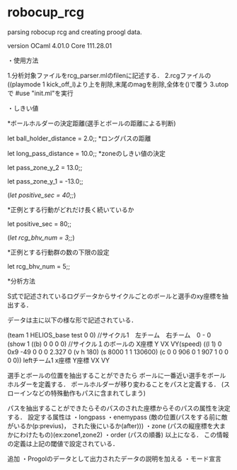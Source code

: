 # robocup_rcg
parsing robocup rcg and creating proogl data.

version
OCaml  4.01.0
Core 111.28.01

・使用方法

1.分析対象ファイルをrcg_parser.mlのfilenに記述する．
2.rcgファイルの((playmode 1 kick_off_l)より上を削除,末尾のmagを削除,全体を()で覆う
3.utopで #use "init.ml"を実行

・しきい値

*ボールホルダーの決定距離(選手とボールの距離による判断)

let ball_holder_distance = 2.0;;
*ロングパスの距離

let long_pass_distance = 10.0;;
*zoneのしきい値の決定

let pass_zone_y_2 =  13.0;;

let pass_zone_y_1 = -13.0;;

(*let positive_sec = 40;;*)

*正例とする行動がどれだけ長く続いているか

let positive_sec = 80;;

(*let rcg_bhv_num = 3;;*)

*正例とする行動群の数の下限の設定

let rcg_bhv_num = 5;;

*分析方法

S式で記述されているログデータからサイクルごとのボールと選手のxy座標を抽出する．

データは主に以下の様な形で記述されている．

(team 1 HELIOS_base test 0 0)
//サイクル1　左チーム　右チーム　0 - 0
(show 1 ((b)             0 0 0 0) 
//サイクル１のボールの   X座標 Y VX VY(speed)
((l 1)      0 0x9 -49    0      0  0 2.327 0 (v h 180) (s 8000 1 1 130600) (c 0 0 906 0 1 907 1 0 0 0 0))
leftチーム1       x座標  Y座標  VX VY

選手とボールの位置を抽出することができたら
ボールに一番近い選手をボールホルダーを定義する．
ボールホルダーが移り変わることをパスと定義する．
(スローインなどの特殊動作もパスに含まれてしまう)

パスを抽出することができたらそのパスのされた座標からそのパスの属性を決定する．
設定する属性は
・longpass
・enemypass (敵の位置(パスをする前に敵がいるか(p:previus)，
された後にいるか(after)))
・zone (パスの縦座標を大まかにわけたもの)(ex:zone1,zone2)
・order (パスの順番)
以上になる．
この情報の定義は上記の閾値で設定されている．

追加
・Progolのデータとして出力されたデータの説明を加える
・モード宣言


